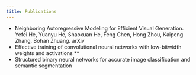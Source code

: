 ```yaml
---
title: Publications
---
```

- Neighboring Autoregressive Modeling for Efficient Visual Generation. Yefei He, Yuanyu He, Shaoxuan He, Feng Chen, Hong Zhou, Kaipeng Zhang, Bohan Zhuang. arXiv
- Effective training of convolutional neural networks with low-bitwidth weights
  and activations **
- Structured binary neural networks for accurate image classification and semantic
  segmentation